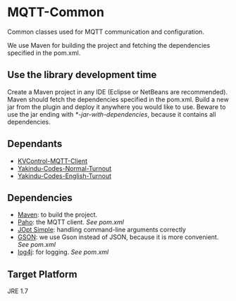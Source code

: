 # MQTT-Common

Common classes used for MQTT communication and configuration.

We use Maven for building the project and fetching the dependencies specified in the pom.xml.

## Use the library development time

Create a Maven project in any IDE (Eclipse or NetBeans are recommended). Maven should fetch the dependencies specified in the pom.xml. Build a new jar from the plugin and deploy it anywhere you would like to use. Beware to use the jar ending with _*-jar-with-dependencies_, because it contains all dependencies.

## Dependants

* [KVControl-MQTT-Client](https://github.com/FTSRG/BME-MODES3/tree/master/hu.bme.mit.inf.kvcontrol.mqtt.client)
* [Yakindu-Codes-Normal-Turnout](https://github.com/FTSRG/BME-MODES3/tree/master/hu.bme.mit.inf.yakindu.sc.normal)
* [Yakindu-Codes-English-Turnout](https://github.com/FTSRG/BME-MODES3/tree/master/hu.bme.mit.inf.yakindu.sc.english)

## Dependencies

* [Maven](https://maven.apache.org/download.cgi): to build the project.
* [Paho](http://www.eclipse.org/paho/): the MQTT client. *See pom.xml*
* [JOpt Simple](http://pholser.github.io/jopt-simple/download.html): handling command-line arguments correctly
* [GSON](https://github.com/google/gson): we use Gson instead of JSON, because it is more convenient. *See pom.xml*
* [log4j](http://logging.apache.org/log4j/1.2/): for logging. *See pom.xml*

## Target Platform
JRE 1.7